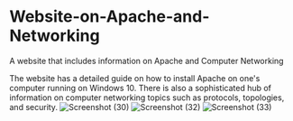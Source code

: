 # Website-on-Apache-and-Networking
A website that includes information on Apache and Computer Networking

The website has a detailed guide on how to install Apache on one's computer running on Windows 10. There is also a sophisticated hub of information on computer networking topics such as protocols, topologies, and security.
![Screenshot (30)](https://user-images.githubusercontent.com/132171741/235382275-33d9e34f-7335-49cc-976e-8963a903cc3b.png)
![Screenshot (32)](https://user-images.githubusercontent.com/132171741/235382285-a6b2e3bd-13fd-4afe-8936-952ecffed348.png)
![Screenshot (33)](https://user-images.githubusercontent.com/132171741/235382288-3ccb84e8-83f3-41ba-a3c4-31ff169cc19c.png)
